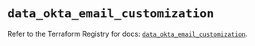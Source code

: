 # `data_okta_email_customization`

Refer to the Terraform Registry for docs: [`data_okta_email_customization`](https://registry.terraform.io/providers/okta/okta/4.11.0/docs/data-sources/email_customization).
